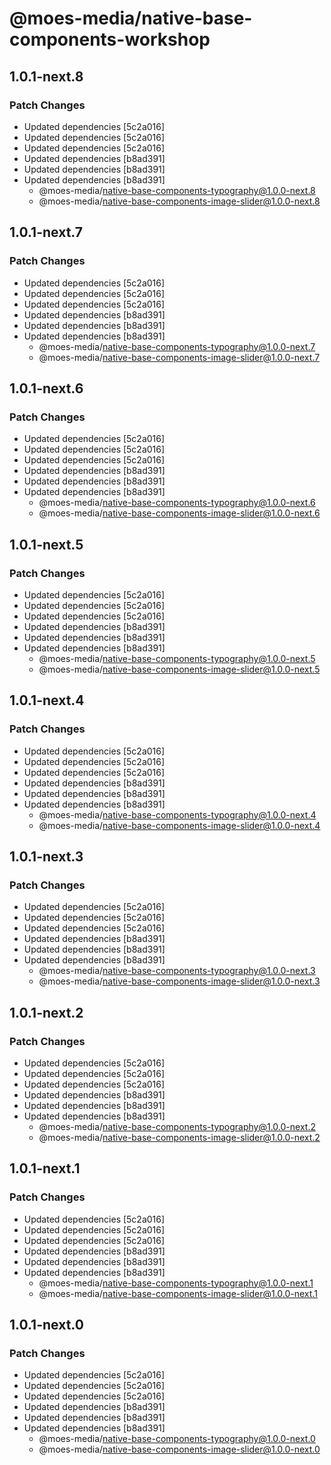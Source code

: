 # @moes-media/native-base-components-workshop

## 1.0.1-next.8

### Patch Changes

- Updated dependencies [5c2a016]
- Updated dependencies [5c2a016]
- Updated dependencies [5c2a016]
- Updated dependencies [b8ad391]
- Updated dependencies [b8ad391]
- Updated dependencies [b8ad391]
  - @moes-media/native-base-components-typography@1.0.0-next.8
  - @moes-media/native-base-components-image-slider@1.0.0-next.8

## 1.0.1-next.7

### Patch Changes

- Updated dependencies [5c2a016]
- Updated dependencies [5c2a016]
- Updated dependencies [5c2a016]
- Updated dependencies [b8ad391]
- Updated dependencies [b8ad391]
- Updated dependencies [b8ad391]
  - @moes-media/native-base-components-typography@1.0.0-next.7
  - @moes-media/native-base-components-image-slider@1.0.0-next.7

## 1.0.1-next.6

### Patch Changes

- Updated dependencies [5c2a016]
- Updated dependencies [5c2a016]
- Updated dependencies [5c2a016]
- Updated dependencies [b8ad391]
- Updated dependencies [b8ad391]
- Updated dependencies [b8ad391]
  - @moes-media/native-base-components-typography@1.0.0-next.6
  - @moes-media/native-base-components-image-slider@1.0.0-next.6

## 1.0.1-next.5

### Patch Changes

- Updated dependencies [5c2a016]
- Updated dependencies [5c2a016]
- Updated dependencies [5c2a016]
- Updated dependencies [b8ad391]
- Updated dependencies [b8ad391]
- Updated dependencies [b8ad391]
  - @moes-media/native-base-components-typography@1.0.0-next.5
  - @moes-media/native-base-components-image-slider@1.0.0-next.5

## 1.0.1-next.4

### Patch Changes

- Updated dependencies [5c2a016]
- Updated dependencies [5c2a016]
- Updated dependencies [5c2a016]
- Updated dependencies [b8ad391]
- Updated dependencies [b8ad391]
- Updated dependencies [b8ad391]
  - @moes-media/native-base-components-typography@1.0.0-next.4
  - @moes-media/native-base-components-image-slider@1.0.0-next.4

## 1.0.1-next.3

### Patch Changes

- Updated dependencies [5c2a016]
- Updated dependencies [5c2a016]
- Updated dependencies [5c2a016]
- Updated dependencies [b8ad391]
- Updated dependencies [b8ad391]
- Updated dependencies [b8ad391]
  - @moes-media/native-base-components-typography@1.0.0-next.3
  - @moes-media/native-base-components-image-slider@1.0.0-next.3

## 1.0.1-next.2

### Patch Changes

- Updated dependencies [5c2a016]
- Updated dependencies [5c2a016]
- Updated dependencies [5c2a016]
- Updated dependencies [b8ad391]
- Updated dependencies [b8ad391]
- Updated dependencies [b8ad391]
  - @moes-media/native-base-components-typography@1.0.0-next.2
  - @moes-media/native-base-components-image-slider@1.0.0-next.2

## 1.0.1-next.1

### Patch Changes

- Updated dependencies [5c2a016]
- Updated dependencies [5c2a016]
- Updated dependencies [5c2a016]
- Updated dependencies [b8ad391]
- Updated dependencies [b8ad391]
- Updated dependencies [b8ad391]
  - @moes-media/native-base-components-typography@1.0.0-next.1
  - @moes-media/native-base-components-image-slider@1.0.0-next.1

## 1.0.1-next.0

### Patch Changes

- Updated dependencies [5c2a016]
- Updated dependencies [5c2a016]
- Updated dependencies [5c2a016]
- Updated dependencies [b8ad391]
- Updated dependencies [b8ad391]
- Updated dependencies [b8ad391]
  - @moes-media/native-base-components-typography@1.0.0-next.0
  - @moes-media/native-base-components-image-slider@1.0.0-next.0
